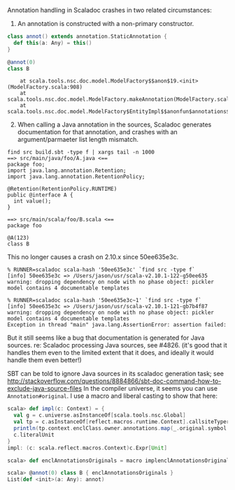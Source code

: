 Annotation handling in Scaladoc crashes in two related circumstances:

1. An annotation is constructed with a non-primary constructor.

```scala
class annot() extends annotation.StaticAnnotation {
  def this(a: Any) = this()
}

@annot(0)
class B
```

```
	at scala.tools.nsc.doc.model.ModelFactory$$anon$19.<init>(ModelFactory.scala:908)
	at scala.tools.nsc.doc.model.ModelFactory.makeAnnotation(ModelFactory.scala:903)
	at scala.tools.nsc.doc.model.ModelFactory$EntityImpl$$anonfun$annotations$1.apply(ModelFactory.scala:100)
```

2. When calling a Java annotation in the sources, Scaladoc generates documentation for that annotation, and crashes with an argument/parmaeter list length mismatch.

```
find src build.sbt -type f | xargs tail -n 1000
==> src/main/java/foo/A.java <==
package foo;
import java.lang.annotation.Retention;
import java.lang.annotation.RetentionPolicy;

@Retention(RetentionPolicy.RUNTIME)
public @interface A {
  int value();
}

==> src/main/scala/foo/B.scala <==
package foo

@A(123)
class B

```

This no longer causes a crash on 2.10.x since 50ee635e3c.

```
% RUNNER=scaladoc scala-hash '50ee635e3c' `find src -type f`
[info] 50ee635e3c => /Users/jason/usr/scala-v2.10.1-122-g50ee635
warning: dropping dependency on node with no phase object: pickler
model contains 4 documentable templates

% RUNNER=scaladoc scala-hash '50ee635e3c~1' `find src -type f`
[info] 50ee635e3c => /Users/jason/usr/scala-v2.10.1-121-gb7b4f87
warning: dropping dependency on node with no phase object: pickler
model contains 4 documentable templates
Exception in thread "main" java.lang.AssertionError: assertion failed: 
```

But it still seems like a bug that documentation is generated for Java sources.
re: Scaladoc processing Java sources, see #4826. (it's good that it handles them even to the limited extent that it does, and ideally it would handle them even better!)

SBT can be told to ignore Java sources in its scaladoc generation task; see http://stackoverflow.com/questions/8884866/sbt-doc-command-how-to-exclude-java-source-files
In the compiler universe, it seems you can use `Annotation#original`. I use a macro and liberal casting to show that here:

```scala
scala> def impl(c: Context) = {
  val g = c.universe.asInstanceOf[scala.tools.nsc.Global]
  val tp = c.asInstanceOf[reflect.macros.runtime.Context].callsiteTyper.asInstanceOf[g.analyzer.Typer]
  println(tp.context.enclClass.owner.annotations.map(_.original.symbol.defString))
  c.literalUnit 
}
impl: (c: scala.reflect.macros.Context)c.Expr[Unit]

scala> def enclAnnotationsOriginals = macro implenclAnnotationsOriginals: Unit

scala> @annot(0) class B { enclAnnotationsOriginals }
List(def <init>(a: Any): annot)
```
